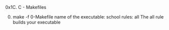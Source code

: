 0x1C. C - Makefiles

0. make -f 0-Makefile
name of the executable: school
rules: all
The all rule builds your executable


